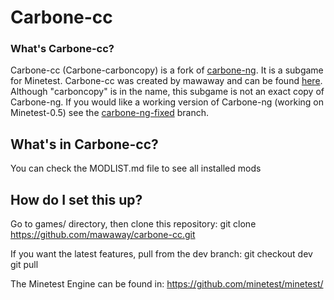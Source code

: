 Carbone-cc
============

### What's Carbone-cc?

Carbone-cc (Carbone-carboncopy) is a fork of [carbone-ng](https://github.com/Calinou/carbone-ng).
It is a subgame for Minetest. Carbone-cc was created by mawaway 
and can be found [here](https://github.com/mawaway/carbone-cc). Although
"carboncopy" is in the name, this subgame is not an exact copy of Carbone-ng.
If you would like a working version of Carbone-ng (working on Minetest-0.5) see
the [carbone-ng-fixed](https://github.com/mawaway/carbone-cc/tree/carbone-ng-fixed) branch.

## What's in Carbone-cc?

You can check the MODLIST.md file to see all installed mods

## How do I set this up?

Go to games/ directory, then clone this repository:
	git clone https://github.com/mawaway/carbone-cc.git

If you want the latest features, pull from the dev branch:
	git checkout dev
	git pull

The Minetest Engine can be found in:
  https://github.com/minetest/minetest/

